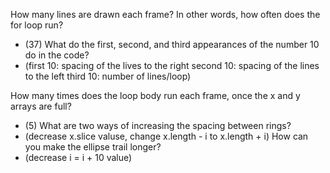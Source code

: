 How many lines are drawn each frame? In other words, how often does the for loop run?
  - (37)
What do the first, second, and third appearances of the number 10 do in the code?
  - (first 10: spacing of the lives to the right second 10: spacing of the lines to the left third 10: number of lines/loop)

How many times does the loop body run each frame, once the x and y arrays are full?
  - (5)
What are two ways of increasing the spacing between rings?
  - (decrease x.slice valuse, change x.length - i to x.length + i)
How can you make the ellipse trail longer?
  - (decrease i = i + 10 value)
